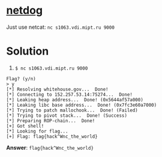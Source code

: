 # [netdog](http://s1063.vdi.mipt.ru:8000/challenges#netdog)
Just use netcat: `nc s1063.vdi.mipt.ru 9000`

# Solution
1. `$ nc s1063.vdi.mipt.ru 9000`
```
Flag? (y/n)
> y
[*] Resolving whitehouse.gov...  Done!
[*] Connecting to 152.257.53.14:75274...  Done!
[*] Leaking heap address...  Done! (0x5644af57a000)
[*] Leaking libc base address...  Done! (0x7fc3e60a7000)
[*] Trying to patch mallochook...  Done! (Failed)
[*] Trying to pivot stack...  Done! (Success)
[*] Preparing ROP-chain...  Done!
[+] Got shell!
[*] Looking for flag...
[+] Flag: flag{hack^Wnc_the_world}
```

**Answer**: `flag{hack^Wnc_the_world}`